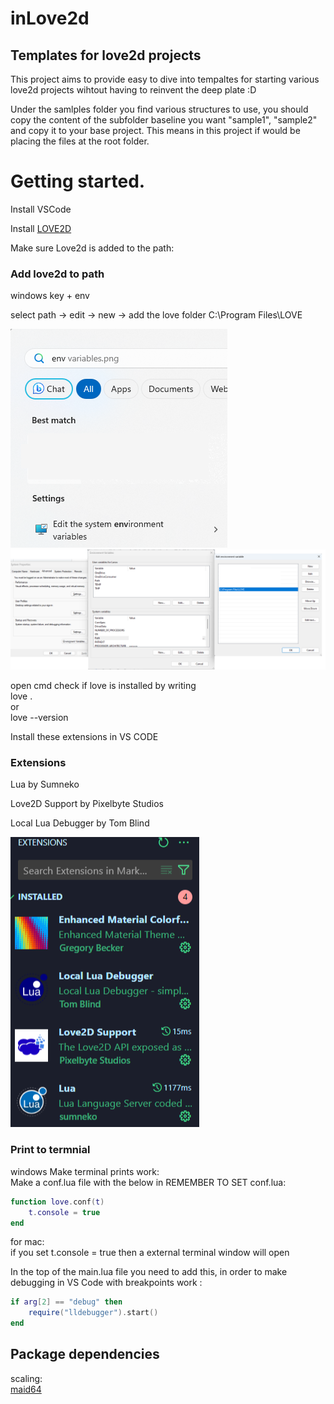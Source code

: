 # inLove2d
## Templates for love2d projects

This project aims to provide easy to dive into tempaltes for starting various love2d projects wihtout having to reinvent the deep plate :D  

Under the samlples folder you find various structures to use, you should copy the content of the subfolder baseline you want "sample1", "sample2" and copy it to your base project. This means in this project if would be placing the files at the root folder.

# Getting started.
Install VSCode  

Install [LOVE2D](https://love2d.org/)  

Make sure Love2d is added to the path:  
### Add love2d to path
windows key + env  

select path -> edit -> new -> add the love folder C:\Program Files\LOVE  

![add to path1](/img/documentation/env_var_1.png)
![add to path2](/img/documentation/env_var_2.png)

open cmd check if love is installed by writing  
love .  
or  
love --version  


Install these extensions in VS CODE
### Extensions 
Lua by Sumneko  

Love2D Support by Pixelbyte Studios

Local Lua Debugger by Tom Blind

![vscode](/img/documentation/vscode_extensions.png)


### Print to termnial
windows
Make terminal prints work:  
Make a conf.lua file with the below in
REMEMBER TO SET conf.lua: 

```lua
function love.conf(t)
	t.console = true
end
```  

for mac:  
if you set t.console = true then a external terminal window will open

In the top of the main.lua file you need to add this, in order to make debugging in VS Code with breakpoints work :  
```lua
if arg[2] == "debug" then
    require("lldebugger").start()
end
```


## Package dependencies
scaling:  
[maid64](https://github.com/adekto/maid64)
## 


